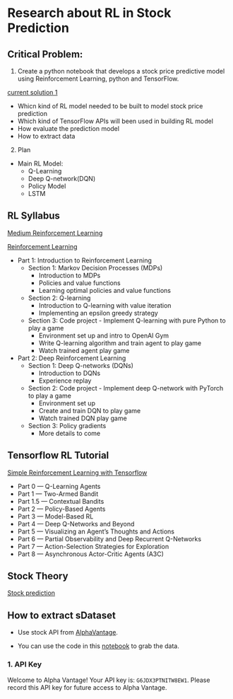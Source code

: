 # Research about RL in Stock Prediction

## Critical Problem:

1. Create a python notebook that develops a stock price predictive model using Reinforcement Learning, python and TensorFlow.

[current solution 1](https://ieeexplore.ieee.org/document/931880)

* Whicn kind of RL model needed to be built to model stock price prediction
* Which kind of TensorFlow APIs will been used in building RL model
* How evaluate the prediction model
* How to extract data

2. Plan

* Main RL Model:
    * Q-Learning
    * Deep Q-network(DQN)
    * Policy Model
    * LSTM

## RL Syllabus

[Medium Reinforcement Learning](https://towardsdatascience.com/november-edition-deep-learning-6d97357a975b)

[Reinforcement Learning](https://deeplizard.com/learn/video/nyjbcRQ-uQ8)

* Part 1: Introduction to Reinforcement Learning
    * Section 1: Markov Decision Processes (MDPs)
        * Introduction to MDPs
        * Policies and value functions
        * Learning optimal policies and value functions
    * Section 2: Q-learning
        * Introduction to Q-learning with value iteration
        * Implementing an epsilon greedy strategy
    * Section 3: Code project - Implement Q-learning with pure Python to play a game
        * Environment set up and intro to OpenAI Gym
        * Write Q-learning algorithm and train agent to play game
        * Watch trained agent play game
* Part 2: Deep Reinforcement Learning
    * Section 1: Deep Q-networks (DQNs)
        * Introduction to DQNs
        * Experience replay
    * Section 2: Code project - Implement deep Q-network with PyTorch to play a game
        * Environment set up
        * Create and train DQN to play game
        * Watch trained DQN play game
    * Section 3: Policy gradients
        * More details to come

## Tensorflow RL Tutorial

[Simple Reinforcement Learning with Tensorflow](https://medium.com/emergent-future/simple-reinforcement-learning-with-tensorflow-part-0-q-learning-with-tables-and-neural-networks-d195264329d0)

* Part 0 — Q-Learning Agents
* Part 1 — Two-Armed Bandit
* Part 1.5 — Contextual Bandits
* Part 2 — Policy-Based Agents
* Part 3 — Model-Based RL
* Part 4 — Deep Q-Networks and Beyond
* Part 5 — Visualizing an Agent’s Thoughts and Actions
* Part 6 — Partial Observability and Deep Recurrent Q-Networks
* Part 7 — Action-Selection Strategies for Exploration
* Part 8 — Asynchronous Actor-Critic Agents (A3C)

## Stock Theory

[Stock prediction](https://en.wikipedia.org/wiki/Stock_market_prediction)

## How to extract sDataset

* Use stock API from [AlphaVantage](https://www.alphavantage.co/documentation/).

* You can use the code in this [notebook](https://github.com/ninadsubhedar/StockPredictionWithLSTM/blob/master/StockPricePredictionWithLSTM.ipynb) to grab the data.

### 1. API Key

Welcome to Alpha Vantage! Your API key is: ```G6JDX3PTNITW8EW1```. Please record this API key for future access to Alpha Vantage.